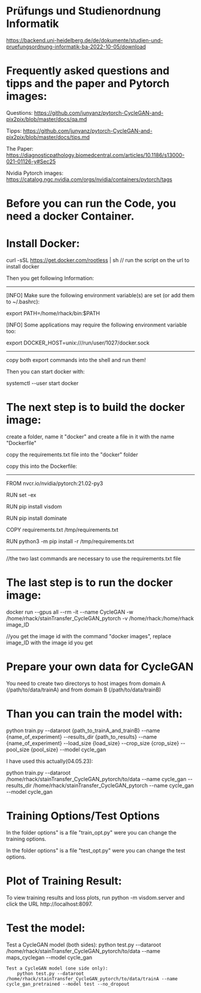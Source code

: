 # Prüfungs und Studienordnung Informatik

https://backend.uni-heidelberg.de/de/dokumente/studien-und-pruefungsordnung-informatik-ba-2022-10-05/download

# Frequently asked questions and tipps and the paper and Pytorch images:

Questions: https://github.com/junyanz/pytorch-CycleGAN-and-pix2pix/blob/master/docs/qa.md

Tipps: https://github.com/junyanz/pytorch-CycleGAN-and-pix2pix/blob/master/docs/tips.md

The Paper: https://diagnosticpathology.biomedcentral.com/articles/10.1186/s13000-021-01126-y#Sec25

Nvidia Pytorch images: https://catalog.ngc.nvidia.com/orgs/nvidia/containers/pytorch/tags

# Before you can run the Code, you need a docker Container.

# Install Docker:

curl -sSL https://get.docker.com/rootless | sh    // run the script on the url to install docker

Then you get following Information:

_____________________________________________________________________________________________

[INFO] Make sure the following environment variable(s) are set (or add them to ~/.bashrc):

export PATH=/home/rhack/bin:$PATH

[INFO] Some applications may require the following environment variable too:

export DOCKER_HOST=unix:///run/user/1027/docker.sock

___________________________________________________________________________________________________

copy both export commands into the shell and run them!

Then you can start docker with:

systemctl --user start docker

# The next step is to build the docker image:

create a folder, name it "docker" and create a file in it with the name "Dockerfile"

copy the requirements.txt file into the "docker" folder

copy this into the Dockerfile:

_________________________________________

FROM nvcr.io/nvidia/pytorch:21.02-py3

RUN set -ex

RUN pip install visdom

RUN pip install dominate

COPY requirements.txt /tmp/requirements.txt

RUN python3 -m pip install -r /tmp/requirements.txt
_______________________________________________________

//the two last commands are necessary to use the requirements.txt file

# The last step is to run the docker image:

docker run --gpus all --rm -it --name CycleGAN -w /home/rhack/stainTransfer_CycleGAN_pytorch -v /home/rhack:/home/rhack image_ID

//you get the image id with the command "docker images", replace image_ID with the image id you get

# Prepare your own data for CycleGAN

You need to create two directorys to host images from domain A (/path/to/data/trainA) and from domain B (/path/to/data/trainB)

# Than you can train the model with:

python train.py --dataroot {path_to_trainA_and_trainB} --name {name_of_experiment} --results_dir {path_to_results} --name {name_of_experiment} --load_size {load_size} --crop_size {crop_size} --pool_size {pool_size} --model cycle_gan

I have used this actually(04.05.23):

python train.py --dataroot /home/rhack/stainTransfer_CycleGAN_pytorch/to/data --name cycle_gan --results_dir /home/rhack/stainTransfer_CycleGAN_pytorch --name cycle_gan  --model cycle_gan

# Training Options/Test Options

In the folder options" is a file "train_opt.py" were you can change the training options.

In the folder options" is a file "test_opt.py" were you can change the test options.

# Plot of Training Result:

To view training results and loss plots, run python -m visdom.server and click the URL http://localhost:8097.

# Test the model:

Test a CycleGAN model (both sides):
        python test.py --dataroot /home/rhack/stainTransfer_CycleGAN_pytorch/to/data --name maps_cyclegan --model cycle_gan
        
    Test a CycleGAN model (one side only):
        python test.py --dataroot /home/rhack/stainTransfer_CycleGAN_pytorch/to/data/trainA --name cycle_gan_pretrained --model test --no_dropout